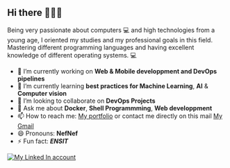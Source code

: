 ## Hi there 👋👋👋

Being very passionate about computers :computer: and high technologies from a young age, I oriented my studies and my professional goals in this field.
Mastering different programming languages and having excellent knowledge of different operating systems. :computer:

* 🔭 I’m currently working on **Web & Mobile developpment and DevOps pipelines**
* 🌱 I’m currently learning **best practices for Machine Learning**, **AI** & **Computer vision** 
* 👯 I’m looking to collaborate on **DevOps Projects**
* 💬 Ask me about **Docker**, **Shell Programmming**, **Web developpment**
* 📫 How to reach me: [My portfolio](https://mohamednefzi.wixsite.com/mohamednefzi) or contact me directly on this mail [My Gmail](mailto:nefzim22@gmail.com)
* 😄 Pronouns: **NefNef**
* ⚡ Fun fact: ***ENSIT***

[![My Linked In account](extras/linkedin.png)](https://www.linkedin.com/in/mohamed-nefzi-6bb3a9127/)
